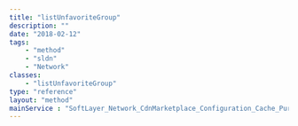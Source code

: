 ```yaml
---
title: "listUnfavoriteGroup"
description: ""
date: "2018-02-12"
tags:
    - "method"
    - "sldn"
    - "Network"
classes:
    - "listUnfavoriteGroup"
type: "reference"
layout: "method"
mainService : "SoftLayer_Network_CdnMarketplace_Configuration_Cache_PurgeGroup"
---
```

